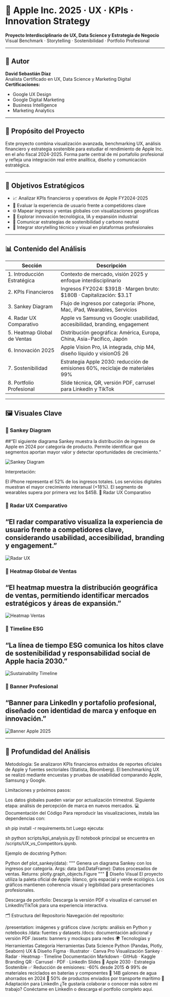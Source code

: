 # 🍏 Apple Inc. 2025 · UX · KPIs · Innovation Strategy

**Proyecto Interdisciplinario de UX, Data Science y Estrategia de Negocio**  
Visual Benchmark · Storytelling · Sostenibilidad · Portfolio Profesional  

---

## 👤 Autor

**David Sebastián Díaz**  
Analista Certificado en UX, Data Science y Marketing Digital  
**Certificaciones:**  
- Google UX Design  
- Google Digital Marketing  
- Business Intelligence  
- Marketing Analytics  

---

## 🧠 Propósito del Proyecto

Este proyecto combina visualización avanzada, benchmarking UX, análisis financiero y estrategia sostenible para estudiar el rendimiento de Apple Inc. en el año fiscal 2024-2025. Forma parte central de mi portafolio profesional y refleja una integración real entre analítica, diseño y comunicación estratégica.

---

## 🎯 Objetivos Estratégicos

- 📈 Analizar KPIs financieros y operativos de Apple FY2024-2025  
- 🧭 Evaluar la experiencia de usuario frente a competidores clave  
- 🌐 Mapear ingresos y ventas globales con visualizaciones geográficas  
- 🤖 Explorar innovación tecnológica, IA y expansión industrial  
- 🌱 Comunicar estrategias de sostenibilidad y carbono neutral  
- 🧩 Integrar storytelling técnico y visual en plataformas profesionales  

---

## 📊 Contenido del Análisis

| Sección | Descripción |
|--------|-------------|
| 1. Introducción Estratégica | Contexto de mercado, visión 2025 y enfoque interdisciplinario |
| 2. KPIs Financieros | Ingresos FY2024: $391B · Margen bruto: $180B · Capitalización: $3.1T |
| 3. Sankey Diagram | Flujo de ingresos por categoría: iPhone, Mac, iPad, Wearables, Servicios |
| 4. Radar UX Comparativo | Apple vs Samsung vs Google: usabilidad, accesibilidad, branding, engagement |
| 5. Heatmap Global de Ventas | Distribución geográfica: América, Europa, China, Asia-Pacífico, Japón |
| 6. Innovación 2025 | Apple Vision Pro, IA integrada, chip M4, diseño líquido y visionOS 26 |
| 7. Sostenibilidad | Estrategia Apple 2030: reducción de emisiones 60%, reciclaje de materiales 99% |
| 8. Portfolio Profesional | Slide técnica, QR, versión PDF, carrusel para LinkedIn y TikTok |

---

## 🖼️ Visuales Clave

### 📌 Sankey Diagram 

##“El siguiente diagrama Sankey muestra la distribución de ingresos de Apple en 2024 por categoría de producto. Permite identificar qué segmentos aportan mayor valor y detectar oportunidades de crecimiento.”

![Sankey Diagram](pretentation/Sankey-Revenue.png)

Interpretación:

El iPhone representa el 52% de los ingresos totales.
Los servicios digitales muestran el mayor crecimiento interanual (+18%).
El segmento de wearables supera por primera vez los $45B.
📌 Radar UX Comparativo



### 📌 Radar UX Comparativo  

## “El radar comparativo visualiza la experiencia de usuario frente a competidores clave, considerando usabilidad, accesibilidad, branding y engagement.”

![Radar UX](pretentation/UX-Radar.png)

### 📌 Heatmap Global de Ventas  

## “El heatmap muestra la distribución geográfica de ventas, permitiendo identificar mercados estratégicos y áreas de expansión.”

![Heatmap Ventas](pretentation/Sales-Heatmap.png)

### 📌 Timeline ESG  

## “La línea de tiempo ESG comunica los hitos clave de sostenibilidad y responsabilidad social de Apple hacia 2030.”

![Sustainability Timeline](pretentation/Sustainability-Timeline.png)

### 📌 Banner Profesional  

## “Banner para LinkedIn y portafolio profesional, diseñado con identidad de marca y enfoque en innovación.”
![Banner Apple 2025](pretentation/Banner-Apple-2025.png)

---

## 🧠 Profundidad del Análisis
Metodología:
Se analizaron KPIs financieros extraídos de reportes oficiales de Apple y fuentes sectoriales (Statista, Bloomberg).
El benchmarking UX se realizó mediante encuestas y pruebas de usabilidad comparando Apple, Samsung y Google.

Limitaciones y próximos pasos:

Los datos globales pueden variar por actualización trimestral.
Siguiente etapa: análisis de percepción de marca en nuevos mercados.
💻 Documentación del Código
Para reproducir las visualizaciones, instala las dependencias con:

sh
pip install -r requirements.txt
Luego ejecuta:

sh
python scripts/kpi_analysis.py
El notebook principal se encuentra en /scripts/UX_vs_Competitors.ipynb.

Ejemplo de docstring Python:

Python
def plot_sankey(data):
    """
    Genera un diagrama Sankey con los ingresos por categoría.
    Args:
        data (pd.DataFrame): Datos procesados de ventas.
    Returns:
        plotly.graph_objects.Figure
    """
🎨 Diseño Visual
El proyecto utiliza la paleta oficial de Apple: blanco, gris espacial y verde ecológico. Los gráficos mantienen coherencia visual y legibilidad para presentaciones profesionales.

Descarga de portfolio:
Descarga la versión PDF o visualiza el carrusel en LinkedIn/TikTok para una experiencia interactiva.

🗂️ Estructura del Repositorio
Navegación del repositorio:

/presentation: imágenes y gráficos clave
/scripts: análisis en Python y notebooks
/data: fuentes y datasets
/docs: documentación adicional y versión PDF
/assets: banners y mockups para redes
🌍 Tecnologías y Herramientas
Categoría	Herramientas
Data Science	Python (Pandas, Plotly, Seaborn)
UX & Diseño	Figma · Illustrator · Canva Pro
Visualización	Sankey · Radar · Heatmap · Timeline
Documentación	Markdown · GitHub · Kaggle
Branding	QR · Carrusel · PDF · LinkedIn Slides
🌱 Apple 2030 · Estrategia Sostenible
✅ Reducción de emisiones: -60% desde 2015
♻️ 99% de materiales reciclados en baterías y componentes
🌊 14B galones de agua ahorrados en 2024
🚢 50% de productos enviados por transporte marítimo
🤝 Adaptación para LinkedIn
¿Te gustaría colaborar o conocer más sobre mi trabajo?
Conéctame en LinkedIn o descarga el portfolio completo aquí.



